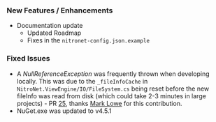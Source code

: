 ### New Features / Enhancements
- Documentation update
	- Updated Roadmap
	- Fixes in the `nitronet-config.json.example`

### Fixed Issues
- A *NullReferenceException* was frequently thrown when developing locally. This was due to the `_fileInfoCache` in `NitroNet.ViewEngine/IO/FileSystem.cs` being reset before the new fileInfo was read from disk (which could take 2-3 minutes in large projects) - PR [25](https://github.com/namics/NitroNet/pull/25), thanks [Mark Lowe](https://github.com/lowedown) for this contribution.
- NuGet.exe was updated to v4.5.1